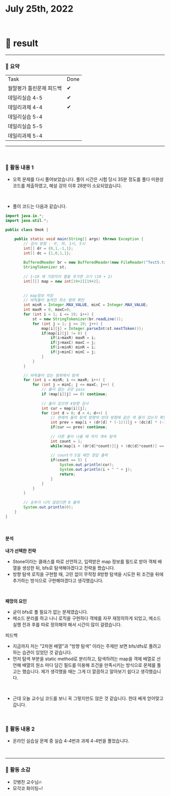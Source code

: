 # July 25th, 2022 
<br>

# 🍏 result
---

### 📜 **요약**
  <table>
    <tr>
      <td>Task</td>
      <td>Done</td>
    </tr>
    <tr>
      <td>월말평가 틀린문제 피드백</td>
      <td>✔</td>
    </tr>
    <tr>
      <td>데일리실습 4-5</td>
      <td>✔</td>
    </tr>
    <tr>
      <td>데일리과제 4-4</td>
      <td>✔</td>
    </tr>
    <tr>
      <td>데일리실습 5-4</td>
      <td></td>
    </tr>
    <tr>
      <td>데일리실습 5-5</td>
      <td></td>
    </tr>
    <tr>
      <td>데일리과제 5-4</td>
      <td></td>
    </tr>
  </table>

---
<br>

### 📜 **활동 내용 1**
- 오목 문제를 다시 풀어보았습니다. 풀이 시간은 시험 당시 35분 정도를 풀다 미완성 코드를 제출하였고, 해설 강의 이후 28분이 소요되었습니다.
<br>

- 풀이 코드는 다음과 같습니다.

```Java
import java.io.*;
import java.util.*;

public class Omok {

	public static void main(String[] args) throws Exception {
		// 검사 방향 : 우, 하, 1시, 5시
		int[] dr = {0,1,-1,1};
		int[] dc = {1,0,1,1};
		
		BufferedReader br = new BufferedReader(new FileReader("Test5.txt"));
		StringTokenizer st;
		
		// 1~19 에 가장자리 열을 추가한 크기 (19 + 2)
		int[][] map = new int[19+2][19+2];
		
		
		// map정보 저장
		// 바둑돌이 놓여진 최소 범위 확인
		int minR = Integer.MAX_VALUE, minC = Integer.MAX_VALUE;
		int maxR = 0, maxC=0;
		for (int i = 1; i <= 19; i++) {
			st = new StringTokenizer(br.readLine());
			for (int j = 1; j <= 19; j++) {
				map[i][j] = Integer.parseInt(st.nextToken());
				if(map[i][j] != 0) {
					if(i>maxR) maxR = i;
					if(j>maxC) maxC = j;
					if(i<minR) minR = i;
					if(j<minC) minC = j;
				}
			}
		}

	    // 바둑돌이 있는 범위에서 탐색
		for (int i = minR; i <= maxR; i++) {
			for (int j = minC; j <= maxC; j++) {
				// 돌이 없는 곳은 pass
				if (map[i][j] == 0) continue;
				
				// 돌이 있으면 4방향 검사
				int cur = map[i][j];
				for (int d = 0; d < 4; d++) {
					// 현재의 돌의 탐색 방향의 반대 방향에 같은 색 돌이 있는지 확인 
					int prev = map[i + (dr[d] * (-1))][j + (dc[d] * (-1))];
					if(cur == prev) continue;
					
					// 다른 돌이 나올 때 까지 계속 탐색
					int count = 1;
					while(map[i + (dr[d]*count)][j + (dc[d]*count)] == cur) count++;
					
					// count가 5일 때만 정답 출력
					if(count == 5) {
						System.out.println(cur);
						System.out.println(i + " " + j);
						return;
					}
				}
			}
		}
		
		// 승부가 나지 않았다면 0 출력
		System.out.println(0);
	}
}
```
<br>

#### 분석

**내가 선택한 전략**
- Stone이라는 클래스를 따로 선언하고, 입력받은 map 정보를 필드로 받아 객체 배열을 생성한 뒤, bfs로 탐색해야겠다고 전략을 짰습니다.
- 방향 탐색 로직을 구현할 때, 고민 없이 무작정 8방향 탐색을 시도한 뒤 조건을 뒤에 추가하는 방식으로 구현해야겠다고 생각했습니다.
<br>

**패망의 요인**
- 굳이 bfs로 풀 필요가 없는 문제였습니다.
- 메소드 분리를 하고 나니 로직을 구현하다 객체를 자꾸 재정의하게 되었고, 메소드 실행 전과 후를 따로 정의해야 해서 시간이 많이 걸렸습니다.

피드백
- 지금까지 저는 "2차원 배열"과 "방향 탐색" 이라는 주제만 보면 bfs/dfs로 풀려고 하는 습관이 있었던 것 같습니다.
- 먼저 탐색 부분을 static method로 분리하고, 탐색하려는 map을 객체 배열로 선언해 배열의 원소 마다 담긴 필드를 이용해 조건을 만족시키는 방식으로 문제를 풀고는 했습니다. 제가 생각했을 때는 그게 더 깔끔하고 알아보기 쉽다고 생각했습니다.
<br>

- 근데 오늘 교수님 코드를 보니 꼭 그렇지만도 않은 것 같습니다. 한대 쎄게 얻어맞고 갑니다.
<br>

### 📜 **활동 내용 2**
- 온라인 실습실 문제 중 실습 4-4번과 과제 4-4번을 풀었습니다.
<br>

---

### 📜 **활동 소감**
- 갓병찬 교수님🔥
- 모각코 화이팅~!

